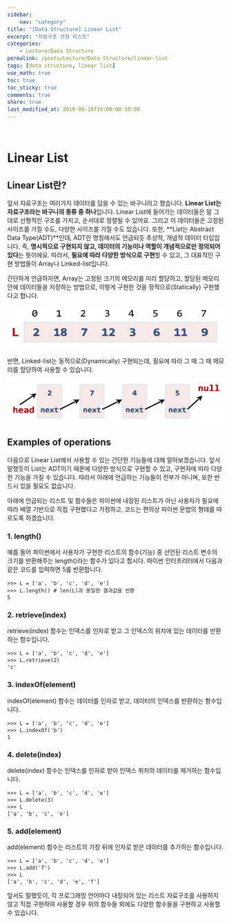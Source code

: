 ```yaml
---
sidebar:
    nav: "category"
title: "[Data Structure] Linear List"
excerpt: "자료구조 선형 리스트"
categories:
    - Lecture/Data Structure
permalink: /posts/Lecture/Data Structure/linear-list
tags: [data structure, linear list]
use_math: true
toc: true
toc_sticky: true
comments: true
share: true
last_modified_at: 2019-08-10T19:00:00-10:00
---
```


<br>

# Linear List

## Linear List란?
앞서 자료구조는 여러가지 데이터를 담을 수 있는 바구니라고 했습니다. **Linear List는 자료구조라는 바구니의 종류 중 하나**입니다. Linear List에 들어가는 데이터들은 말 그대로 선형적인 구조를 가지고, 순서대로 정렬될 수 있어요. 그리고 이 데이터들은 고정된 사이즈를 가질 수도, 다양한 사이즈를 가질 수도 있습니다. 또한, **List는 Abstract Data Type(ADT)**인데, ADT란 명칭에서도 언급되듯 추상적, 개념적 데이터 타입입니다. 즉, **명시적으로 구현되지 않고, 데이터의 기능이나 역할이 개념적으로만 정의되어 있다**는 뜻이에요. 따라서, **필요에 따라 다양한 방식으로 구현**할 수 있고, 그 대표적인 구현 방법들이 Array나 Linked-list입니다.

간단하게 언급하자면, Array는 고정된 크기의 메모리를 미리 할당하고, 할당된 메모리 안에 데이터들을 저장하는 방법으로, 이렇게 구현한 것을 정적으로(Statically) 구현했다고 합니다.

<p align="center">
    <img width="600" height="100" src="/assets/images/datastructure/staticlist.png">
</p>

반면, Linked-list는 동적으로(Dynamically) 구현되는데, 필요에 따라 그 때 그 때 메모리를 할당하여 사용할 수 있습니다.

<p align="center">
    <img width="600" height="100" src="/assets/images/datastructure/linkedlist.png">
</p>

## Examples of operations
다음으로 Linear List에서 사용할 수 있는 간단한 기능들에 대해 알아보겠습니다. 앞서 말했듯이 List는 ADT이기 때문에 다양한 방식으로 구현할 수 있고, 구현자에 따라 다양한 기능을 가질 수 있습니다. 따라서 아래에 언급하는 기능들이 전부가 아니며, 또한 반드시 있을 필요도 없습니다.

아래에 언급되는 리스트 및 함수들은 파이썬에 내장된 리스트가 아닌 사용자가 필요에 따라 배열 기반으로 직접 구현했다고 가정하고, 코드는 편의상 파이썬 문법의 형태를 따르도록 하겠습니다.

### 1. length()
예를 들어 파이썬에서 사용자가 구현한 리스트의 함수(기능) 중 선언된 리스트 변수의 크기를 반환해주는 length()라는 함수가 있다고 합시다. 파이썬 인터프리터에서 다음과 같은 코드를 입력하면 5를 반환합니다.

    >>> L = ['a', 'b', 'c', 'd', 'e']
    >>> L.length() # len(L)과 동일한 결과값을 반환
    5

### 2. retrieve(index)
retrieve(index) 함수는 인덱스를 인자로 받고 그 인덱스의 위치에 있는 데이터를 반환하는 함수입니다.

    >>> L = ['a', 'b', 'c', 'd', 'e']
    >>> L.retrieve(2)
    'c' 

### 3. indexOf(element)
indexOf(element) 함수는 데이터를 인자로 받고, 데이터의 인덱스를 반환하는 함수입니다.

    >>> L = ['a', 'b', 'c', 'd', 'e']
    >>> L.indexOf('b')
    1

### 4. delete(index)
delete(index) 함수는 인덱스를 인자로 받아 인덱스 위치의 데이터를 제거하는 함수입니다.

    >>> L = ['a', 'b', 'c', 'd', 'e']
    >>> L.delete(3)
    >>> L
    ['a', 'b', 'c', 'e']

### 5. add(element)
add(element) 함수는 리스트의 가장 뒤에 인자로 받은 데이터를 추가하는 함수입니다.

    >>> L = ['a', 'b', 'c', 'd', 'e']
    >>> L.add('f')
    >>> L
    ['a', 'b', 'c', 'd', 'e', 'f']

앞서도 말했듯이, 각 프로그래밍 언어마다 내장되어 있는 리스트 자료구조를 사용하지 않고 직접 구현하여 사용할 경우 위의 함수들 외에도 다양한 함수들을 구현하고 사용할 수 있습니다.